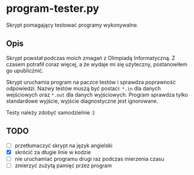 # program-tester.py
Skrypt pomagający testować programy wykonywalne.

## Opis
Skrypt powstał podczas moich zmagań z Olimpiadą Informatyczną. Z czasem
potrafił coraz więcej, a że wydaje mi się użyteczny, postanowiłem go
upublicznić.

Skrypt uruchamia program na paczce testów i sprawdza poprawność odpowiedzi.
Nazwy testów muszą być postaci: `*.in` dla danych wejściowych oraz `*.out`
dla danych wyjściowych. Program sprawdza tylko standardowe wyjście,
wyjście diagnostyczne jest ignorowane.

Testy należy zdobyć samodzielnie :)

## TODO
- [ ] przetłumaczyć skrypt na język angielski
- [x] skrócić za długie linie w kodzie
- [ ] nie uruchamiać programu drugi raz podczas mierzenia czasu
- [ ] zmierzyć zużytą pamięć przez program
